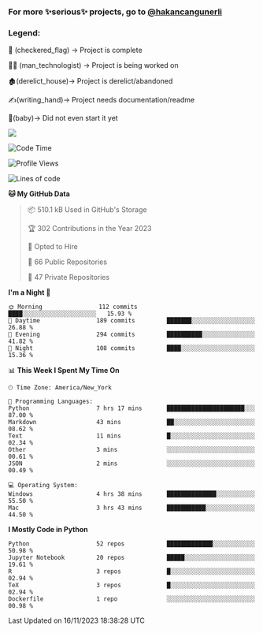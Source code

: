 ### For more ✨serious✨ projects, go to [@hakancangunerli](https://github.com/hakancangunerli)


### Legend:


🏁 (checkered_flag) -> Project is complete

👨‍💻 (man_technologist)   -> Project is being worked on

🏚️(derelict_house)-> Project is derelict/abandoned

✍️(writing_hand)-> Project needs documentation/readme

👶(baby)-> Did not even start it yet

![](https://github-readme-stats.vercel.app/api/top-langs/?username=hakancangunerli&layout=compact&hide=tex,html,shell,CSS,Ruby,Makefile,EmberScript,MATLAB,C&langs_count=6&exclude_repo=2015-csharp,gt_code,gsu_code,uga_code,uga_robotics)

<!--START_SECTION:waka-->
![Code Time](http://img.shields.io/badge/Code%20Time-584%20hrs%201%20min-blue)

![Profile Views](http://img.shields.io/badge/Profile%20Views-0-blue)

![Lines of code](https://img.shields.io/badge/From%20Hello%20World%20I%27ve%20Written-3.3%20million%20lines%20of%20code-blue)

**🐱 My GitHub Data** 

> 📦 510.1 kB Used in GitHub's Storage 
 > 
> 🏆 302 Contributions in the Year 2023
 > 
> 💼 Opted to Hire
 > 
> 📜 66 Public Repositories 
 > 
> 🔑 47 Private Repositories 
 > 
**I'm a Night 🦉** 

```text
🌞 Morning                112 commits         ████░░░░░░░░░░░░░░░░░░░░░   15.93 % 
🌆 Daytime                189 commits         ███████░░░░░░░░░░░░░░░░░░   26.88 % 
🌃 Evening                294 commits         ██████████░░░░░░░░░░░░░░░   41.82 % 
🌙 Night                  108 commits         ████░░░░░░░░░░░░░░░░░░░░░   15.36 % 
```


📊 **This Week I Spent My Time On** 

```text
🕑︎ Time Zone: America/New_York

💬 Programming Languages: 
Python                   7 hrs 17 mins       ██████████████████████░░░   87.00 % 
Markdown                 43 mins             ██░░░░░░░░░░░░░░░░░░░░░░░   08.62 % 
Text                     11 mins             █░░░░░░░░░░░░░░░░░░░░░░░░   02.34 % 
Other                    3 mins              ░░░░░░░░░░░░░░░░░░░░░░░░░   00.61 % 
JSON                     2 mins              ░░░░░░░░░░░░░░░░░░░░░░░░░   00.49 % 

💻 Operating System: 
Windows                  4 hrs 38 mins       ██████████████░░░░░░░░░░░   55.50 % 
Mac                      3 hrs 43 mins       ███████████░░░░░░░░░░░░░░   44.50 % 
```

**I Mostly Code in Python** 

```text
Python                   52 repos            █████████████░░░░░░░░░░░░   50.98 % 
Jupyter Notebook         20 repos            █████░░░░░░░░░░░░░░░░░░░░   19.61 % 
R                        3 repos             █░░░░░░░░░░░░░░░░░░░░░░░░   02.94 % 
TeX                      3 repos             █░░░░░░░░░░░░░░░░░░░░░░░░   02.94 % 
Dockerfile               1 repo              ░░░░░░░░░░░░░░░░░░░░░░░░░   00.98 % 
```




 Last Updated on 16/11/2023 18:38:28 UTC
<!--END_SECTION:waka-->


